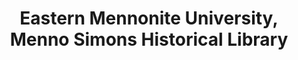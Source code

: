 ---
layout: repo
title: "Eastern Mennonite University, Menno Simons Historical Library"
id: 16191
permalink: repos/16191/
---